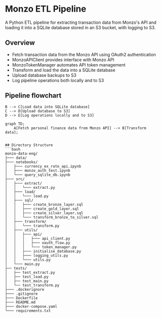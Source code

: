 # Monzo ETL Pipeline

A Python ETL pipeline for extracting transaction data from Monzo's API and loading it into a SQLite database stored in an S3 bucket, with logging to S3.

## Overview

- Fetch transaction data from the Monzo API using OAuth2 authentication
- MonzoAPIClient provides interface with Monzo API
- MonzoTokenManager automates API token management 
- Transform and load the data into a SQLite database
- Upload database backups to S3
- Log pipeline operations both locally and to S3

## Pipeline flowchart

    B --> C[Load data into SQLite database]
    C --> D[Upload database to S3]
    D --> E[Log operations locally and to S3]

```mermaid
graph TD;
    A[Fetch personal finance data from Monzo API] --> B[Transform data];


## Directory Structure
```bash
monzo-data-eng/ 
├─── data/
├─── notebooks/
│   ├─── currency_ex_rate_api.ipynb
│   ├─── monzo_auth_test.ipynb
│   └─── query_sqlite_db.ipynb
├─── src/
│   ├─── extract/
│   │   └─── extract.py
│   ├─── load/
│   │   └─── load.py
│   ├─── sql/
│   │   ├─── create_bronze_layer.sql
│   │   ├─── create_gold_layer.sql
│   │   ├─── create_silver_layer.sql
│   │   └─── transform_bronze_to_silver.sql
│   ├─── transform/
│   │   └─── transform.py
│   ├─── utils/
│   │   ├─── api/
│   │   │   ├─── api_client.py
│   │   │   ├─── oauth_flow.py
│   │   │   └─── token_manager.py
│   │   ├─── initialise_database.py
│   │   ├─── logging_utils.py
│   │   └─── utils.py        
│   └─── main.py
├── tests/
│   ├── test_extract.py
│   ├── test_load.py
│   ├── test_main.py
│   └── test_transform.py
├─── .dockerignore
├─── .gitignore
├─── Dockerfile
├─── README.md
├─── docker-compose.yaml
└─── requirements.txt
```
